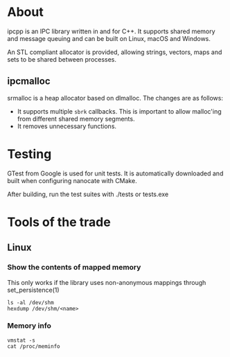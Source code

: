 # About

ipcpp is an IPC library written in and for C++. It supports shared memory and message queuing and can be built on Linux, macOS and Windows.

An STL compliant allocator is provided, allowing strings, vectors, maps and sets to be shared between processes.

## ipcmalloc

srmalloc is a heap allocator based on dlmalloc. The changes are as follows:

* It supports multiple `sbrk` callbacks. This is important to allow malloc'ing from different shared memory segments.
* It removes unnecessary functions.

# Testing

GTest from Google is used for unit tests. It is automatically downloaded and built when configuring nanocate with CMake.

After building, run the test suites with ./tests or tests.exe

# Tools of the trade

## Linux

### Show the contents of mapped memory
This only works if the library uses non-anonymous mappings through set_persistence(1)

```
ls -al /dev/shm
hexdump /dev/shm/<name>
```

### Memory info

```
vmstat -s
cat /proc/meminfo
```
